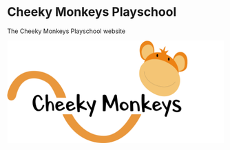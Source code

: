 # Cheeky Monkeys Playschool

The Cheeky Monkeys Playschool website

 ![Cheeky Monkeys Logo](media/Cheeky_Logo.png)